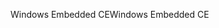 <span data-ttu-id="021d8-101">Windows Embedded CE</span><span class="sxs-lookup"><span data-stu-id="021d8-101">Windows Embedded CE</span></span>